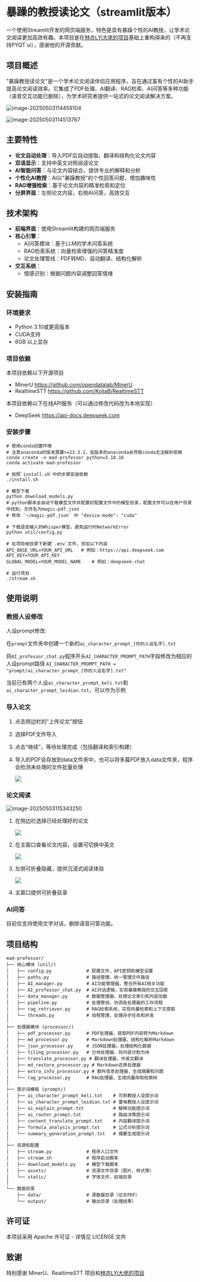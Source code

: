 # 暴躁的教授读论文（streamlit版本）
一个使用Streamlit开发的网页端服务，特色是具有暴躁个性的AI教授，让学术论文阅读更加高效有趣。本项目是在[林亦LYi大佬的项目](https://github.com/LYiHub/mad-professor-public)基础上重构得来的（不再支持PYQT ui），感谢他的开源贡献。

## 项目概述

"暴躁教授读论文"是一个学术论文阅读伴侣应用程序，旨在通过富有个性的AI助手提高论文阅读效率。它集成了PDF处理、AI翻译、RAG检索、AI问答等多种功能（语音交互功能已删除），为学术研究者提供一站式的论文阅读解决方案。

![image-20250503114459104](https://n.ye-sun.com/gallery/2024/202505031145122.png)

![image-20250503114513767](https://n.ye-sun.com/gallery/2024/202505031145101.png)

## 主要特性

- **论文自动处理**：导入PDF后自动提取、翻译和结构化论文内容
- **双语显示**：支持中英文对照阅读论文
- **AI智能问答**：与论文内容结合，提供专业的解释和分析
- **个性化AI教授**：AI以"暴躁教授"的个性回答问题，增加趣味性
- **RAG增强检索**：基于论文内容的精准检索和定位
- **分屏界面**：左侧论文内容，右侧AI问答，高效交互

## 技术架构

- **前端界面**：使用Streamlit构建的网页端服务
- **核心引擎**：
  - AI问答模块：基于LLM的学术问答系统
  - RAG检索系统：向量检索增强的问答精准度
  - 论文处理管线：PDF转MD、自动翻译、结构化解析
- **交互系统**：
  - 情感识别：根据问题内容调整回答情绪

## 安装指南

### 环境要求
- Python 3.10或更高版本
- CUDA支持
- 6GB 以上显存

### 项目依赖
本项目依赖以下开源项目
- MinerU https://github.com/opendatalab/MinerU
- RealtimeSTT https://github.com/KoljaB/RealtimeSTT

本项目依赖以下在线API服务（可以通过修改代码改为本地实现）
- DeepSeek https://api-docs.deepseek.com

### 安装步骤

```
# 使用conda创建环境
# 注意anaconda的版本需要>=23.3.1，低版本的anaconda会导致conda无法解析依赖
conda create -n mad-professor python=3.10.16
conda activate mad-professor

# 按照`install.sh`中的步骤安装依赖
./install.sh

# 模型下载
python download_models.py
# python脚本会自动下载模型文件并配置好配置文件中的模型目录，配置文件可以在用户目录中找到，文件名为magic-pdf.json
# 修改 `~/magic-pdf.json` 中 "device-mode": "cuda"

# 下载语音输入的Whisper模型，避免运行时NetworkError
python util/config.py

# 在项目根目录下新建`.env`文件，添加以下内容
API_BASE_URL=YOUR_API_URL   # 例如：https://api.deepseek.com
API_KEY=YOUR_API_KEY
GLOBAL_MODEL=YOUR_MODEL_NAME    # 例如：deepseek-chat

# 运行项目
./stream.sh
```




## 使用说明

### 教授人设修改
人设prompt修改:

​    在`prompt`文件夹中创建一个新的`ai_character_prompt_[你的人设名字].txt`

​    将`AI_professor_chat.py`程序开头`AI_CHARACTER_PROMPT_PATH`字段修改为相应的人设prompt路径
    ```
    AI_CHARACTER_PROMPT_PATH = "prompt/ai_character_prompt_[你的人设名字].txt"
    ```

​    当前已有两个人设`ai_character_prompt_keli.txt`和`ai_character_prompt_leidian.txt`，可以作为示例

### 导入论文
1. 点击侧边栏的"上传论文"按钮
2. 选择PDF文件导入
3. 点击“继续”，等待处理完成（包括翻译和索引构建）
4. 导入的PDF会存放到data文件夹中，也可以将多篇PDF放入data文件夹，程序会检测未处理的文件批量处理

    ![](assets/upload_page.jpg)

### 论文阅读

![image-20250503115343250](https://n.ye-sun.com/gallery/2024/202505031153334.png)

1. 在侧边栏选择已经处理好的论文
   
    ![](assets/paper_page.png)

2. 在主窗口查看论文内容，设置可切换中英文
   
    ![](assets/language_switch.jpg)

3. 左侧可折叠隐藏，提供沉浸式阅读体验

    ![](assets/fold_page.png)
    
4. 主窗口提供可折叠目录

### AI问答

目前仅支持使用文字对话，删除语音问答功能。

## 项目结构
```
mad-professor/
├── 核心模块 (util/)
│   ├── config.py             # 配置文件，API密钥和模型设置
│   ├── paths.py              # 路径管理，统一管理文件路径
│   ├── AI_manager.py         # AI功能管理器，整合所有AI相关功能
│   ├── AI_professor_chat.py  # AI对话逻辑，实现暴躁教授的交互回答
│   ├── data_manager.py       # 数据管理器，处理论文索引和内容加载
│   ├── pipeline.py           # 处理管线，协调各处理器的工作流程
│   ├── rag_retriever.py      # RAG检索系统，实现向量检索和上下文提取
│   └── threads.py            # 线程管理，处理异步任务和并发
│
├── 处理器模块 (processor/)
│   ├── pdf_processor.py      # PDF处理器，提取PDF内容转为Markdown
│   ├── md_processor.py       # Markdown处理器，结构化解析Markdown
│   ├── json_processor.py     # JSON处理器，处理结构化数据
│   ├── tiling_processor.py   # 分块处理器，将内容分割为块
│   ├── translate_processor.py # 翻译处理器，中英文翻译
│   ├── md_restore_processor.py # Markdown还原处理器
│   ├── extra_info_processor.py # 额外信息处理器，生成摘要和问题
│   └── rag_processor.py      # RAG处理器，生成向量库和检索树
│
├── 提示词模板 (prompt/)
│   ├── ai_character_prompt_keli.txt    # 可莉教授人设提示词
│   ├── ai_character_prompt_leidian.txt # 雷电教授人设提示词
│   ├── ai_explain_prompt.txt           # 解释功能提示词
│   ├── ai_router_prompt.txt            # 路由决策提示词
│   ├── content_translate_prompt.txt    # 内容翻译提示词
│   ├── formula_analysis_prompt.txt     # 公式分析提示词
│   └── summary_generation_prompt.txt   # 摘要生成提示词
│
├── 资源和配置
│   ├── stream.py             # 程序入口文件
│   ├── stream.sh             # 程序启动脚本
│   ├── download_models.py    # 模型下载脚本
│   ├── assets/               # 资源文件目录（图片、样式等）
│   └── static/               # 字体文件，前端目录
│
└── 数据目录
    ├── data/                 # 源数据目录（论文PDF）
    └── output/               # 输出目录（处理结果）
```


## 许可证

本项目采用 Apache 许可证 - 详情见 LICENSE 文件

## 致谢
特别感谢 MinerU、RealtimeSTT 项目和[林亦LYi大佬的项目](https://github.com/LYiHub/mad-professor-public)